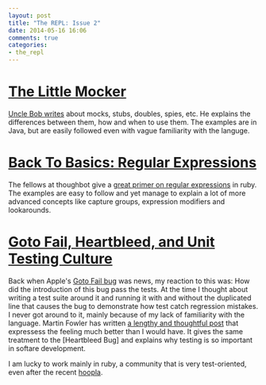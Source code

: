 ```yaml
---
layout: post
title: "The REPL: Issue 2"
date: 2014-05-16 16:06
comments: true
categories:
- the_repl
---
```


[The Little Mocker][1]
======================

[Uncle Bob writes][1] about mocks, stubs, doubles, spies, etc. He explains the differences between them, how and when to use them. The examples are in Java, but are easily followed even with vague familiarity with the languge.

[Back To Basics: Regular Expressions][2]
========================================

The fellows at thoughbot give a [great primer on regular expressions][2] in ruby. The examples are easy to follow and yet manage to explain a lot of more advanced concepts like capture groups, expression modifiers and lookarounds.

[Goto Fail, Heartbleed, and Unit Testing Culture][3]
===================================================

Back when Apple's [Goto Fail bug][4] was news, my reaction to this was: How did the introduction of this bug pass the tests. At the time I thought about writing a test suite around it and running it with and without the duplicated line that causes the bug to demonstrate how test catch regression mistakes. I never got around to it, mainly because of my lack of familiarity with the language. Martin Fowler has written [a lengthy and thoughtful post][3] that expressess the feeling much better than I would have. It gives the same treatment to the [Heartbleed Bug] and explains why testing is so important in softare development.

I am lucky to work mainly in ruby, a community that is very test-oriented, even after the recent [hoopla][5].

[1]: http://blog.8thlight.com/uncle-bob/2014/05/14/TheLittleMocker.html
[2]: http://robots.thoughtbot.com/back-to-basics-regular-expressions
[3]: http://martinfowler.com/articles/testing-culture.html#heartbleed-how
[4]: https://www.imperialviolet.org/2014/02/22/applebug.html
[5]: http://david.heinemeierhansson.com/2014/test-induced-design-damage.html
